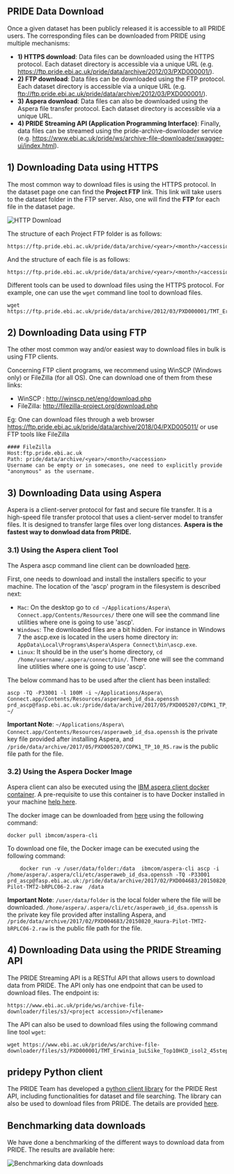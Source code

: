 ## PRIDE Data Download

Once a given dataset has been publicly released it is accessible to all PRIDE users. The corresponding files can be downloaded from PRIDE using multiple mechanisms: 

- **1) HTTPS download**: Data files can be downloaded using the HTTPS protocol. Each dataset directory is accessible via a unique URL (e.g. https://ftp.pride.ebi.ac.uk/pride/data/archive/2012/03/PXD000001/).
- **2) FTP download**: Data files can be downloaded using the FTP protocol. Each dataset directory is accessible via a unique URL (e.g. ftp://ftp.pride.ebi.ac.uk/pride/data/archive/2012/03/PXD000001/).
- **3) Aspera download**: Data files can also be downloaded using the Aspera file transfer protocol. Each dataset directory is accessible via a unique URL.
- **4) PRIDE Streaming API (Application Programming Interface)**: Finally, data files can be streamed using the pride-archive-downloader service (e.g. https://www.ebi.ac.uk/pride/ws/archive-file-downloader/swagger-ui/index.html). 

## 1) Downloading Data using HTTPS

The most common way to download files is using the HTTPS protocol. In the dataset page one can find the **Project FTP** link. This link will take users to the dataset folder in the FTP server. Also, one will find the **FTP** for each file in the dataset page.

![HTTP Download](../markdown/pridefiledownload/image/dataset-files.png)

The structure of each Project FTP folder is as follows:

    https://ftp.pride.ebi.ac.uk/pride/data/archive/<year>/<month>/<accession>

And the structure of each file is as follows:

    https://ftp.pride.ebi.ac.uk/pride/data/archive/<year>/<month>/<accession>/<filename>

Different tools can be used to download files using the HTTPS protocol. For example, one can use the `wget` command line tool to download files. 

    wget https://ftp.pride.ebi.ac.uk/pride/data/archive/2012/03/PXD000001/TMT_Erwinia_1uLSike_Top10HCD_isol2_45stepped_60min_01.raw


## 2) Downloading Data using FTP

The other most common way and/or easiest way to download files in bulk is using FTP clients. 

Concerning FTP client programs, we recommend using WinSCP (Windows only) or FileZilla (for all OS). One can download one of them from these links:

- WinSCP : http://winscp.net/eng/download.php
- FileZilla: http://filezilla-project.org/download.php

Eg: One can download files through a web browser https://ftp.pride.ebi.ac.uk/pride/data/archive/2018/04/PXD005011/
    or use FTP tools like FileZilla 

    #### FileZilla
    Host:ftp.pride.ebi.ac.uk
    Path: pride/data/archive/<year>/<month>/<accession>
    Username can be empty or in somecases, one need to explicitly provide "anonymous" as the username.

## 3) Downloading Data using Aspera

Aspera is a client-server protocol for fast and secure file transfer. It is a high-speed file transfer protocol that uses a client-server model to transfer files. It is designed to transfer large files over long distances. **Aspera is the fastest way to donwload data from PRIDE.**

### 3.1) Using the Aspera client Tool

The Aspera ascp command line client can be downloaded [here](https://www.ibm.com/support/fixcentral/swg/selectFixes?parent=ibm%7EOther%20software&product=ibm/Other+software/IBM+Aspera+Connect&release=4.1.3&platform=All&function=all).

First, one needs to download and install the installers specific to your machine. The location of the 'ascp' program in the filesystem is described next:

- `Mac`: On the desktop go to `cd ~/Applications/Aspera\ Connect.app/Contents/Resources/` there one will see the command line utilities where one is going to use 'ascp'.
- `Windows`: The downloaded files are a bit hidden. For instance in Windows 7 the ascp.exe is located in the users home directory in: `AppData\Local\Programs\Aspera\Aspera Connect\bin\ascp.exe`.
- `Linux`: It should be in the user's home directory, `cd /home/username/.aspera/connect/bin/`. There one will see the command line utilities where one is going to use 'ascp'.
 
The below command has to be used after the client has been installed:

    ascp -TQ -P33001 -l 100M -i ~/Applications/Aspera\ Connect.app/Contents/Resources/asperaweb_id_dsa.openssh prd_ascp@fasp.ebi.ac.uk:/pride/data/archive/2017/05/PXD005207/CDPK1_TP_10_R5.raw ~/

**Important Note**: `~/Applications/Aspera\ Connect.app/Contents/Resources/asperaweb_id_dsa.openssh` is the  private key file provided after installing Aspera, and `/pride/data/archive/2017/05/PXD005207/CDPK1_TP_10_R5.raw` is the public file path for the file. 

### 3.2) Using the Aspera Docker Image

Aspera client can also be executed using the [IBM aspera client docker container](https://hub.docker.com/r/ibmcom/aspera-cli). A pre-requisite to use this container is to have Docker installed in your machine [help here](https://docs.docker.com/install/).

The docker image can be downloaded from [here](https://hub.docker.com/r/ibmcom/aspera-cli/) using the following command:

    docker pull ibmcom/aspera-cli

To download one file, the Docker image can be executed using the following command:

        docker run -v /user/data/folder:/data  ibmcom/aspera-cli ascp -i /home/aspera/.aspera/cli/etc/asperaweb_id_dsa.openssh -TQ -P33001 prd_ascp@fasp.ebi.ac.uk:/pride/data/archive/2017/02/PXD004683/20150820_Haura-Pilot-TMT2-bRPLC06-2.raw  /data

**Important Note**: `/user/data/folder` is the local folder where the file will be downloaded. `/home/aspera/.aspera/cli/etc/asperaweb_id_dsa.openssh` is the  private key file provided after installing Aspera, and `/pride/data/archive/2017/02/PXD004683/20150820_Haura-Pilot-TMT2-bRPLC06-2.raw` is the public file path for the file.

## 4) Downloading Data using the PRIDE Streaming API

The PRIDE Streaming API is a RESTful API that allows users to download data from PRIDE. The API only has one endpoint that can be used to download files. The endpoint is:

    https://www.ebi.ac.uk/pride/ws/archive-file-downloader/files/s3/<project accession>/<filename>

The API can also be used to download files using the following command line tool `wget`:

    wget https://www.ebi.ac.uk/pride/ws/archive-file-downloader/files/s3/PXD000001/TMT_Erwinia_1uLSike_Top10HCD_isol2_45stepped_60min_01.raw

## pridepy Python client 

The PRIDE Team has developed a [python client library](https://github.com/PRIDE-Archive/pridepy) for the PRIDE Rest API, including functionalities for dataset and file searching. The library can also be used to download files from PRIDE. The details are provided [here](https://github.com/PRIDE-Archive/pridepy). 

## Benchmarking data downloads 

We have done a benchmarking of the different ways to download data from PRIDE. The results are available here: 

![Benchmarking data downloads](../markdown/pridefiledownload/image/benchmark.png)

